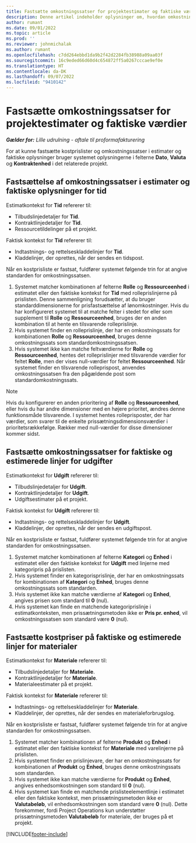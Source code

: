 ```yaml
---
title: Fastsætte omkostningssatser for projektestimater og faktiske værdier
description: Denne artikel indeholder oplysninger om, hvordan omkostningssatser til projektestimater og faktiske værdier fastlægges.
author: rumant
ms.date: 09/01/2022
ms.topic: article
ms.prod: ''
ms.reviewer: johnmichalak
ms.author: rumant
ms.openlocfilehash: c7dd264ebbd1da9b2f42d2284fb38988a09aa03f
ms.sourcegitcommit: 16c9eded66d60d4c654872ff5a0267cccae9ef0e
ms.translationtype: HT
ms.contentlocale: da-DK
ms.lasthandoff: 09/07/2022
ms.locfileid: "9410142"
---
```

# <a name="determine-cost-rates-for-project-estimates-and-actuals"></a>Fastsætte omkostningssatser for projektestimater og faktiske værdier

_**Gælder for:** Lille udrulning - aftale til proformafakturering_

For at kunne fastsætte kostprislister og omkostningssatser i estimater og faktiske oplysninger bruger systemet oplysningerne i felterne **Dato**, **Valuta** og **Kontraktenhed** i det relaterede projekt.

## <a name="determining-cost-rates-in-estimate-and-actual-contexts-for-time"></a>Fastsættelse af omkostningssatser i estimater og faktiske oplysninger for tid

Estimatkontekst for **Tid** refererer til:

- Tilbudslinjedetaljer for **Tid**.
- Kontraktlinjedetaljer for **Tid**.
- Ressourcetildelinger på et projekt.

Faktisk kontekst for **Tid** refererer til:

- Indtastnings- og rettelseskladdelinjer for **Tid**.
- Kladdelinjer, der oprettes, når der sendes en tidspost.

Når en kostprisliste er fastsat, fuldfører systemet følgende trin for at angive standarden for omkostningssatsen.

1. Systemet matcher kombinationen af felterne **Rolle** og **Ressourceenhed** i estimatet eller den faktiske kontekst for **Tid** med rolleprislinjerne på prislisten. Denne sammenligning forudsætter, at du bruger standarddimensionerne for prisfastsættelse af lønomkostninger. Hvis du har konfigureret systemet til at matche felter i stedet for eller som supplement til **Rolle** og **Ressourceenhed**, bruges der en anden kombination til at hente en tilsvarende rolleprislinje.
1. Hvis systemet finder en rolleprislinje, der har en omkostningssats for kombinationen **Rolle** og **Ressourceenhed**, bruges denne omkostningssats som standardomkostningssatsen.
1. Hvis systemet ikke kan matche feltværdierne for **Rolle** og **Ressourceenhed**, hentes det rolleprislinjer med tilsvarende værdier for feltet **Rolle**, men der vises null-værdier for feltet **Ressourceenhed**. Når systemet finder en tilsvarende rolleprispost, anvendes omkostningssatsen fra den pågældende post som standardomkostningssats.

> [!NOTE]
> Hvis du konfigurerer en anden prioritering af **Rolle** og **Ressourceenhed**, eller hvis du har andre dimensioner med en højere prioritet, ændres denne funktionsmåde tilsvarende. I systemet hentes rolleprisposter, der har værdier, som svarer til de enkelte prissætningsdimensionsværdier i prioritetsrækkefølge. Rækker med null-værdier for disse dimensioner kommer sidst.

## <a name="determining-cost-rates-on-actual-and-estimate-lines-for-expense"></a>Fastsætte omkostningssatser for faktiske og estimerede linjer for udgifter

Estimatkontekst for **Udgift** refererer til:

- Tilbudslinjedetaljer for **Udgift**.
- Kontraktlinjedetaljer for **Udgift**.
- Udgiftsestimater på et projekt.

Faktisk kontekst for **Udgift** refererer til:

- Indtastnings- og rettelseskladdelinjer for **Udgift**.
- Kladdelinjer, der oprettes, når der sendes en udgiftspost.

Når en kostprisliste er fastsat, fuldfører systemet følgende trin for at angive standarden for omkostningssatsen.

1. Systemet matcher kombinationen af felterne **Kategori** og **Enhed** i estimatet eller den faktiske kontekst for **Udgift** med linjerne med kategoripris på prislisten.
1. Hvis systemet finder en kategorisprislinje, der har en omkostningssats for kombinationen af **Kategori** og **Enhed**, bruges denne omkostningssats som standarden.
1. Hvis systemet ikke kan matche værdierne af **Kategori** og **Enhed**, angives prisen som standard til **0** (nul).
1. Hvis systemet kan finde en matchende kategoriprislinje i estimatkonteksten, men prissætningsmetoden ikke er **Pris pr. enhed**, vil omkostningssatsen som standard være **0** (nul).

## <a name="determining-cost-rates-on-actual-and-estimate-lines-for-material"></a>Fastsætte kostpriser på faktiske og estimerede linjer for materialer

Estimatkontekst for **Materiale** refererer til:

- Tilbudslinjedetaljer for **Materiale**.
- Kontraktlinjedetaljer for **Materiale**.
- Materialeestimater på et projekt.

Faktisk kontekst for **Materiale** refererer til:

- Indtastnings- og rettelseskladdelinjer for **Materiale**.
- Kladdelinjer, der oprettes, når der sendes en materialeforbrugslog.

Når en kostprisliste er fastsat, fuldfører systemet følgende trin for at angive standarden for omkostningssatsen.

1. Systemet matcher kombinationen af felterne **Produkt** og **Enhed** i estimatet eller den faktiske kontekst for **Materiale** med varelinjerne på prislisten.
1. Hvis systemet finder en prislinjevare, der har en omkostningssats for kombinationen af **Produkt** og **Enhed**, bruges denne omkostningssats som standarden.
1. Hvis systemet ikke kan matche værdierne for **Produkt** og **Enhed**, angives enhedsomkostningen som standard til **0** (nul).
1. Hvis systemet kan finde en matchende prislisteelementlinje i estimatet eller den faktiske kontekst, men prissætningsmetoden ikke er **Valutabeløb**, vil enhedsomkostningen som standard være **0** (nul). Dette forekommer, fordi Project Operations kun understøtter prissætningsmetoden **Valutabeløb** for materiale, der bruges på et projekt.

[!INCLUDE[footer-include](../../includes/footer-banner.md)]
